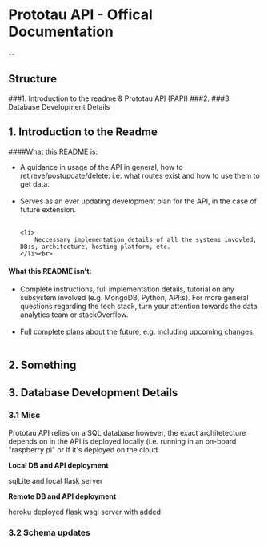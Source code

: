 # Prototau API - Offical Documentation
--

## Structure

###1. Introduction to the readme & Prototau API (PAPI)
###2. 
###3. Database Development Details


## 1. Introduction to the Readme

####What this README is:
<ul>
	<li>
		A guidance in usage of the API in general, how to retireve/postupdate/delete: i.e. what routes exist and how to use them to get data.
	</li><br>
	<li>
		Serves as an ever updating development plan for the API, in the 		case of future extension.
	</li><br>
	
	<li>
		Neccessary implementation details of all the systems invovled, DB:s, architecture, hosting platform, etc.
	</li><br>
</ul>

#### What this README isn't:
<ul>
	<li>
		Complete instructions, full implementation details, tutorial on any subsystem involved (e.g. MongoDB, Python, API:s). For more general questions regarding the tech stack, turn your attention towards the data analytics team or stackOverflow.
	</li><br>
	<li>
		Full complete plans about the future, e.g. including upcoming changes. 
	</li><br>
</ul>

## 2. Something

## 3. Database Development Details

### 3.1 Misc

Prototau API relies on a SQL database however, the exact architetecture depends on in the API is deployed locally (i.e. running in an on-board "raspberry pi" or if it's deployed on the cloud.

<b>Local DB and API deployment</b>

sqlLite and local flask server

<b>Remote DB and API deployment</b>

heroku deployed flask wsgi server with added 

### 3.2 Schema updates

